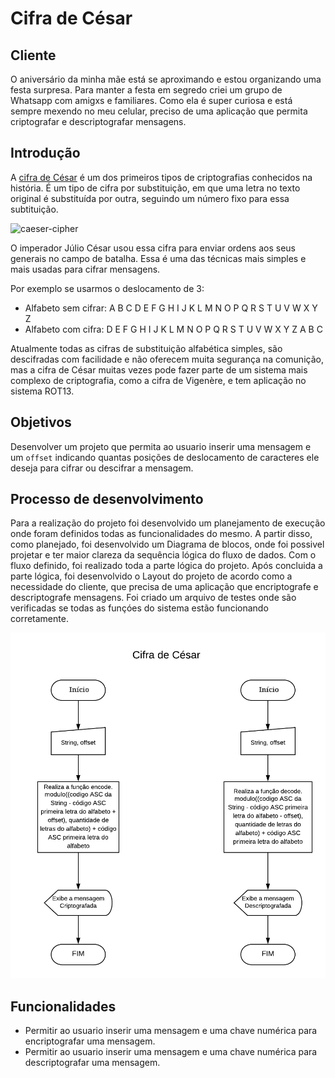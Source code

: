 # Cifra de César

## Cliente

O aniversário da minha mãe está se aproximando e estou organizando uma festa
surpresa. Para manter a festa em segredo criei um grupo de Whatsapp com
amigxs e familiares. Como ela é super curiosa e está sempre mexendo no meu celular,
preciso de uma aplicação que permita criptografar e descriptografar mensagens. 


## Introdução

A [cifra de César](https://pt.wikipedia.org/wiki/Cifra_de_C%C3%A9sar) é um dos
primeiros tipos de criptografias conhecidos na história. É um tipo de cifra por
substituição, em que uma letra no texto original é substituída por outra,
seguindo um número fixo para essa subtituição.

![caeser-cipher](https://upload.wikimedia.org/wikipedia/commons/thumb/2/2b/Caesar3.svg/2000px-Caesar3.svg.png)

O imperador Júlio César usou essa cifra para enviar ordens aos seus generais no
campo de batalha. Essa é uma das técnicas mais simples e mais usadas para
cifrar mensagens.

Por exemplo se usarmos o deslocamento de 3:

* Alfabeto sem cifrar: A B C D E F G H I J K L M N O P Q R S T U V W X Y Z
* Alfabeto com cifra:  D E F G H I J K L M N O P Q R S T U V W X Y Z A B C

Atualmente todas as cifras de substituição alfabética simples, são descifradas
com facilidade e não oferecem muita segurança na comunição, mas a cifra de
César muitas vezes pode fazer parte de um sistema mais complexo de
criptografia, como a cifra de Vigenère, e tem aplicação no sistema ROT13.

## Objetivos

Desenvolver um projeto que permita ao usuario inserir uma mensagem e um `offset`
indicando quantas posições de deslocamento de caracteres ele deseja para cifrar 
ou descifrar a mensagem.
  

## Processo de desenvolvimento

Para a realização do projeto foi desenvolvido um planejamento de execução onde foram definidos 
todas as funcionalidades do mesmo. A partir disso, como planejado, foi desenvolvido um Diagrama de blocos,
onde foi possivel projetar e ter maior clareza da sequência lógica do fluxo de dados. Com o fluxo definido,
foi realizado toda a parte lógica do projeto. Após concluida a parte lógica, foi desenvolvido o Layout do projeto
de acordo como a necessidade do cliente, que precisa de uma aplicação que encriptografe e descriptografe mensagens. 
Foi criado um arquivo de testes onde são verificadas se todas as funçóes do sistema estão funcionando corretamente.


![diagrama](https://github.com/JaquelineGDS/caesar-cipher/blob/master/src/imagens/diagrama.png)


## Funcionalidades 

- Permitir ao usuario inserir uma mensagem e uma chave numérica para encriptografar uma mensagem.
- Permitir ao usuario inserir uma mensagem e uma chave numérica para descriptografar uma mensagem.


